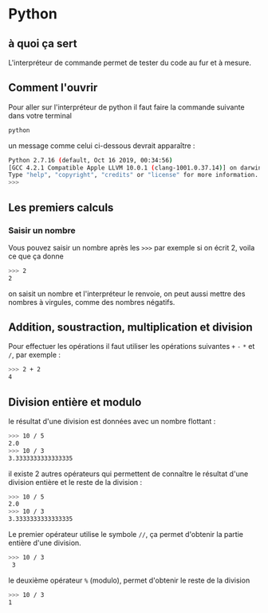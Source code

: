 # Python

## à quoi ça sert

L'interpréteur de commande permet de tester du code au fur et à mesure.

## Comment l'ouvrir

Pour aller sur l'interpréteur de python il faut faire la commande suivante dans votre terminal
```bash
python
```
un message comme celui ci-dessous devrait apparaître :
```bash
Python 2.7.16 (default, Oct 16 2019, 00:34:56) 
[GCC 4.2.1 Compatible Apple LLVM 10.0.1 (clang-1001.0.37.14)] on darwin
Type "help", "copyright", "credits" or "license" for more information.
>>>
```

## Les premiers calculs

### Saisir un nombre 

Vous pouvez saisir un nombre après les `>>>` par exemple si on écrit 2, voila ce que ça donne
```bash
>>> 2
2
```

on saisit un nombre et l'interpréteur le renvoie, on peut aussi mettre des nombres à virgules, comme des nombres négatifs.

## Addition, soustraction, multiplication et division

Pour effectuer les opérations il faut utiliser les opérations suivantes `+` `-` `*` et `/`, par exemple :
```bash
>>> 2 + 2
4
```

## Division entière et modulo 

le résultat d'une division est données avec un nombre flottant :

```bash
>>> 10 / 5
2.0
>>> 10 / 3
3.3333333333333335
```

il existe 2 autres opérateurs qui permettent de connaître le résultat d'une division entière et le reste de la division : 
```bash
>>> 10 / 5
2.0
>>> 10 / 3
3.3333333333333335
```

Le premier opérateur utilise le symbole `//`, ça permet d'obtenir la partie entière d'une division.
```bash
>>> 10 / 3
 3
```

le deuxième opérateur `%` (modulo), permet d'obtenir le reste de la division
```bash
>>> 10 / 3
1
```